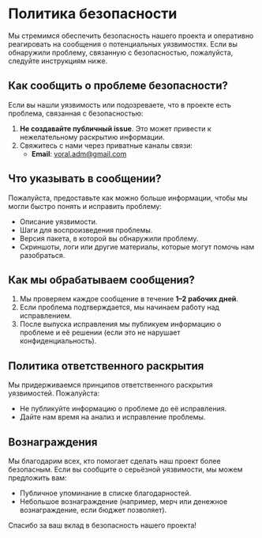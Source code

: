 # Политика безопасности

Мы стремимся обеспечить безопасность нашего проекта и оперативно реагировать на сообщения о потенциальных уязвимостях. Если вы обнаружили проблему, связанную с безопасностью, пожалуйста, следуйте инструкциям ниже.

## Как сообщить о проблеме безопасности?

Если вы нашли уязвимость или подозреваете, что в проекте есть проблема, связанная с безопасностью:
1. **Не создавайте публичный issue**. Это может привести к нежелательному раскрытию информации.
2. Свяжитесь с нами через приватные каналы связи:
    - **Email**: voral.adm@gmail.com

## Что указывать в сообщении?

Пожалуйста, предоставьте как можно больше информации, чтобы мы могли быстро понять и исправить проблему:
- Описание уязвимости.
- Шаги для воспроизведения проблемы.
- Версия пакета, в которой вы обнаружили проблему.
- Скриншоты, логи или другие материалы, которые могут помочь нам разобраться.

## Как мы обрабатываем сообщения?

1. Мы проверяем каждое сообщение в течение **1–2 рабочих дней**.
2. Если проблема подтверждается, мы начинаем работу над исправлением.
3. После выпуска исправления мы публикуем информацию о проблеме и её решении (если это не нарушает конфиденциальность).

## Политика ответственного раскрытия

Мы придерживаемся принципов ответственного раскрытия уязвимостей. Пожалуйста:
- Не публикуйте информацию о проблеме до её исправления.
- Дайте нам время на анализ и исправление проблемы.

## Вознаграждения

Мы благодарим всех, кто помогает сделать наш проект более безопасным. Если вы сообщите о серьёзной уязвимости, мы можем предложить вам:
- Публичное упоминание в списке благодарностей.
- Небольшое вознаграждение (например, мерч или денежное вознаграждение, если бюджет позволяет).

Спасибо за ваш вклад в безопасность нашего проекта!